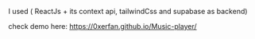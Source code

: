 I used ( ReactJs + its context api, tailwindCss and supabase as backend)

check demo here: https://0xerfan.github.io/Music-player/
